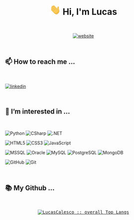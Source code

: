 <div align="center">
   <h1 align="center"><img width="35" src="https://github.com/1999AZZAR/1999AZZAR/blob/main/resources/img/waving.gif"> Hi, I'm Lucas</h1>
</div>

<br />

<p align="center">
<a href="https://leonardocalesco.github.io/"><img align="center" 
   src="https://img.shields.io/website?down_message=offline&style=for-the-badge&up_message=online&url=https%3A%2F%2Fleonardocalesco.github.io%2F" height="25"
   alt="website" /></a>
</p>

<br />

## :mailbox: How to reach me ...
<br />

<a href="https://www.linkedin.com/in/lucas-calesco-134368157/" target="blank"><img align="center"
   src="https://img.shields.io/badge/linkedin-%231DA1F2.svg?style=for-the-badge&logo=linkedin&logoColor=white"
   alt="linkedin" height="30"/></a>

<br />

## :eyes: I’m interested in ...
<br />

![Python](https://img.shields.io/badge/python-%230095D5.svg?&style=for-the-badge&logo=python&logoColor=white)
![CSharp](https://img.shields.io/badge/C%20Sharp-%23239120.svg?&style=for-the-badge&logo=C%20Sharp&logoColor=white)
![.NET](https://img.shields.io/badge/.NET-%23512BD4.svg?&style=for-the-badge&logo=.NET&logoColor=white)

![HTML5](https://img.shields.io/badge/html5%20-%23E34F26.svg?&style=for-the-badge&logo=html5&logoColor=white)
![CSS3](https://img.shields.io/badge/css3%20-%231572B6.svg?&style=for-the-badge&logo=css3&logoColor=white)
![JavaScript](https://img.shields.io/badge/javascript%20-%23323330.svg?&style=for-the-badge&logo=javascript&logoColor=%23F7DF1E&color=3d3919)

![MSSQL](https://img.shields.io/badge/SQL%20Server-%23CC2927.svg?&style=for-the-badge&logo=Microsoft%20SQL%20Server&logoColor=white)
![Oracle](https://img.shields.io/badge/Oracle-%23F80000.svg?&style=for-the-badge&logo=Oracle&logoColor=white)
![MySQL](https://img.shields.io/badge/mysql-%2300f.svg?&style=for-the-badge&logo=mysql&logoColor=white&color=3280ad)
![PostgreSQL](https://img.shields.io/badge/PostgreSQL-%234169E1.svg?&style=for-the-badge&logo=PostgreSQL&logoColor=white&color=3280ad)
![MongoDB](https://img.shields.io/badge/MongoDB-%234ea94b.svg?&style=for-the-badge&logo=mongodb&logoColor=white)

![GitHub](https://img.shields.io/badge/github%20-%23121011.svg?&style=for-the-badge&logo=github&logoColor=white&color=283238)
![Git](https://img.shields.io/badge/git%20-%23F05033.svg?&style=for-the-badge&logo=git&logoColor=white&Color=c95410)
   
<br />

## :books: My Github ...
<br />

<samp>
   <p align="center">
      <a href="https://github.com/LucasCalesco/">
      <img src="https://github-readme-stats.vercel.app/api/top-langs/?username=leonardocalesco&langs_count=6&theme=graywhite&layout=compact&hide_border=true"
         alt="LucasCalesco :: overall Top Langs " /></a>
   </p>
</samp>
